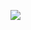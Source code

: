 ﻿[![](https://www.herokucdn.com/deploy/button.png)](https://heroku.com/deploy?template=https://github.com/loilll/3and1.git)
